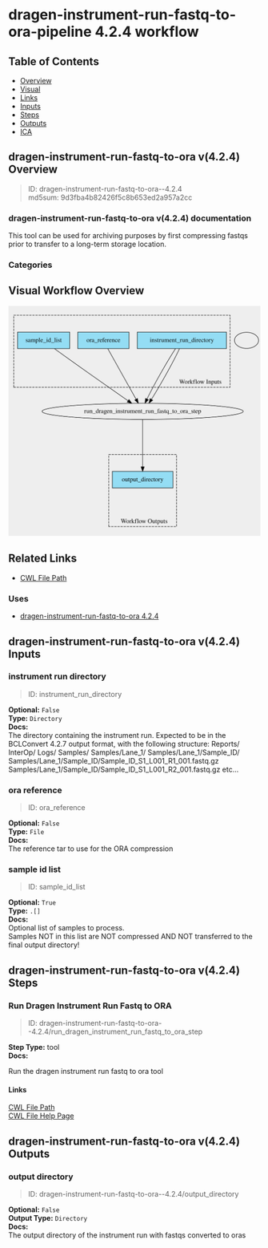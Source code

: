 
dragen-instrument-run-fastq-to-ora-pipeline 4.2.4 workflow
==========================================================

## Table of Contents
  
- [Overview](#dragen-instrument-run-fastq-to-ora-v424-overview)  
- [Visual](#visual-workflow-overview)  
- [Links](#related-links)  
- [Inputs](#dragen-instrument-run-fastq-to-ora-v424-inputs)  
- [Steps](#dragen-instrument-run-fastq-to-ora-v424-steps)  
- [Outputs](#dragen-instrument-run-fastq-to-ora-v424-outputs)  
- [ICA](#ica)  


## dragen-instrument-run-fastq-to-ora v(4.2.4) Overview



  
> ID: dragen-instrument-run-fastq-to-ora--4.2.4  
> md5sum: 9d3fba4b82426f5c8b653ed2a957a2cc

### dragen-instrument-run-fastq-to-ora v(4.2.4) documentation
  
This tool can be used for archiving purposes by first compressing fastqs prior to transfer to a long-term storage location.

### Categories
  


## Visual Workflow Overview
  
[![dragen-instrument-run-fastq-to-ora-pipeline__4.2.4.svg](../../../../images/workflows/dragen-instrument-run-fastq-to-ora-pipeline/4.2.4/dragen-instrument-run-fastq-to-ora-pipeline__4.2.4.svg)](https://github.com/umccr/cwl-ica/raw/main/.github/catalogue/images/workflows/dragen-instrument-run-fastq-to-ora-pipeline/4.2.4/dragen-instrument-run-fastq-to-ora-pipeline__4.2.4.svg)
## Related Links
  
- [CWL File Path](../../../../../../workflows/dragen-instrument-run-fastq-to-ora-pipeline/4.2.4/dragen-instrument-run-fastq-to-ora-pipeline__4.2.4.cwl)  


### Uses
  
- [dragen-instrument-run-fastq-to-ora 4.2.4](../../../tools/dragen-instrument-run-fastq-to-ora/4.2.4/dragen-instrument-run-fastq-to-ora__4.2.4.md)  

  


## dragen-instrument-run-fastq-to-ora v(4.2.4) Inputs

### instrument run directory



  
> ID: instrument_run_directory
  
**Optional:** `False`  
**Type:** `Directory`  
**Docs:**  
The directory containing the instrument run. Expected to be in the BCLConvert 4.2.7 output format, with the following structure:
  Reports/
  InterOp/
  Logs/
  Samples/
  Samples/Lane_1/
  Samples/Lane_1/Sample_ID/
  Samples/Lane_1/Sample_ID/Sample_ID_S1_L001_R1_001.fastq.gz
  Samples/Lane_1/Sample_ID/Sample_ID_S1_L001_R2_001.fastq.gz
  etc...


### ora reference



  
> ID: ora_reference
  
**Optional:** `False`  
**Type:** `File`  
**Docs:**  
The reference tar to use for the ORA compression


### sample id list



  
> ID: sample_id_list
  
**Optional:** `True`  
**Type:** `.[]`  
**Docs:**  
Optional list of samples to process.  
Samples NOT in this list are NOT compressed AND NOT transferred to the final output directory!

  


## dragen-instrument-run-fastq-to-ora v(4.2.4) Steps

### Run Dragen Instrument Run Fastq to ORA


  
> ID: dragen-instrument-run-fastq-to-ora--4.2.4/run_dragen_instrument_run_fastq_to_ora_step
  
**Step Type:** tool  
**Docs:**
  
Run the dragen instrument run fastq to ora tool

#### Links
  
[CWL File Path](../../../../../../tools/dragen-instrument-run-fastq-to-ora/4.2.4/dragen-instrument-run-fastq-to-ora__4.2.4.cwl)  
[CWL File Help Page](../../../tools/dragen-instrument-run-fastq-to-ora/4.2.4/dragen-instrument-run-fastq-to-ora__4.2.4.md)  


## dragen-instrument-run-fastq-to-ora v(4.2.4) Outputs

### output directory



  
> ID: dragen-instrument-run-fastq-to-ora--4.2.4/output_directory  

  
**Optional:** `False`  
**Output Type:** `Directory`  
**Docs:**  
The output directory of the instrument run with fastqs converted to oras
  

  

